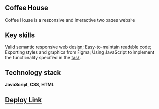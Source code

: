 ## Coffee House

Coffee House is a responsive and interactive two pages website

## Key skills

Valid semantic responsive web design;
Easy-to-maintain readable code;
Exporting styles and graphics from Figma;
Using JavaScript to implement the functionality specified in the [task](https://github.com/rolling-scopes-school/tasks/blob/master/tasks/coffee-house/coffee-house.md).

## Technology stack

**JavaScript**, **CSS**, **HTML**

## [Deploy Link](https://rolling-scopes-school.github.io/tetiana-ket-JSFE2023Q4/coffee-house/pages/Home/index.html)
